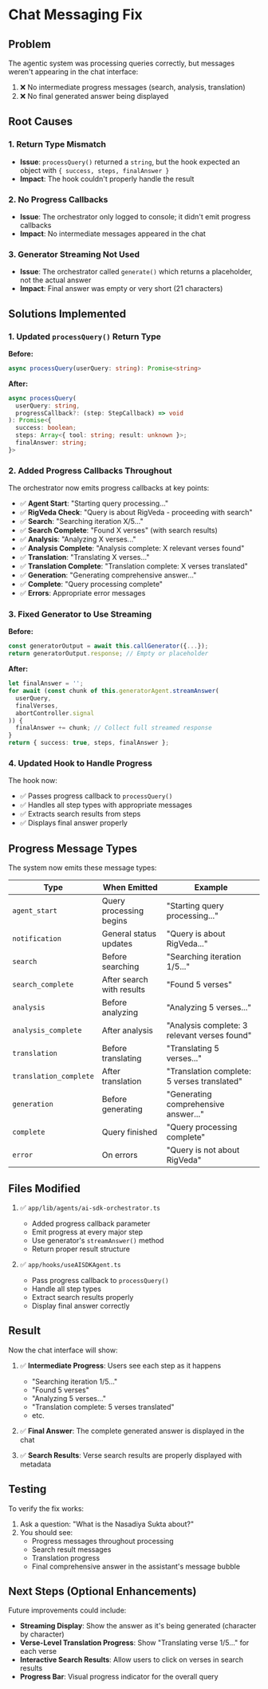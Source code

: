 # Chat Messaging Fix

## Problem

The agentic system was processing queries correctly, but messages weren't appearing in the chat interface:

1. ❌ No intermediate progress messages (search, analysis, translation)
2. ❌ No final generated answer being displayed

## Root Causes

### 1. Return Type Mismatch
- **Issue**: `processQuery()` returned a `string`, but the hook expected an object with `{ success, steps, finalAnswer }`
- **Impact**: The hook couldn't properly handle the result

### 2. No Progress Callbacks
- **Issue**: The orchestrator only logged to console; it didn't emit progress callbacks
- **Impact**: No intermediate messages appeared in the chat

### 3. Generator Streaming Not Used
- **Issue**: The orchestrator called `generate()` which returns a placeholder, not the actual answer
- **Impact**: Final answer was empty or very short (21 characters)

## Solutions Implemented

### 1. Updated `processQuery()` Return Type

**Before:**
```typescript
async processQuery(userQuery: string): Promise<string>
```

**After:**
```typescript
async processQuery(
  userQuery: string,
  progressCallback?: (step: StepCallback) => void
): Promise<{
  success: boolean;
  steps: Array<{ tool: string; result: unknown }>;
  finalAnswer: string;
}>
```

### 2. Added Progress Callbacks Throughout

The orchestrator now emits progress callbacks at key points:

- ✅ **Agent Start**: "Starting query processing..."
- ✅ **RigVeda Check**: "Query is about RigVeda - proceeding with search"
- ✅ **Search**: "Searching iteration X/5..."
- ✅ **Search Complete**: "Found X verses" (with search results)
- ✅ **Analysis**: "Analyzing X verses..."
- ✅ **Analysis Complete**: "Analysis complete: X relevant verses found"
- ✅ **Translation**: "Translating X verses..."
- ✅ **Translation Complete**: "Translation complete: X verses translated"
- ✅ **Generation**: "Generating comprehensive answer..."
- ✅ **Complete**: "Query processing complete"
- ✅ **Errors**: Appropriate error messages

### 3. Fixed Generator to Use Streaming

**Before:**
```typescript
const generatorOutput = await this.callGenerator({...});
return generatorOutput.response; // Empty or placeholder
```

**After:**
```typescript
let finalAnswer = '';
for await (const chunk of this.generatorAgent.streamAnswer(
  userQuery,
  finalVerses,
  abortController.signal
)) {
  finalAnswer += chunk; // Collect full streamed response
}
return { success: true, steps, finalAnswer };
```

### 4. Updated Hook to Handle Progress

The hook now:
- ✅ Passes progress callback to `processQuery()`
- ✅ Handles all step types with appropriate messages
- ✅ Extracts search results from steps
- ✅ Displays final answer properly

## Progress Message Types

The system now emits these message types:

| Type | When Emitted | Example |
|------|-------------|---------|
| `agent_start` | Query processing begins | "Starting query processing..." |
| `notification` | General status updates | "Query is about RigVeda..." |
| `search` | Before searching | "Searching iteration 1/5..." |
| `search_complete` | After search with results | "Found 5 verses" |
| `analysis` | Before analyzing | "Analyzing 5 verses..." |
| `analysis_complete` | After analysis | "Analysis complete: 3 relevant verses found" |
| `translation` | Before translating | "Translating 5 verses..." |
| `translation_complete` | After translation | "Translation complete: 5 verses translated" |
| `generation` | Before generating | "Generating comprehensive answer..." |
| `complete` | Query finished | "Query processing complete" |
| `error` | On errors | "Query is not about RigVeda" |

## Files Modified

1. ✅ `app/lib/agents/ai-sdk-orchestrator.ts`
   - Added progress callback parameter
   - Emit progress at every major step
   - Use generator's `streamAnswer()` method
   - Return proper result structure

2. ✅ `app/hooks/useAISDKAgent.ts`
   - Pass progress callback to `processQuery()`
   - Handle all step types
   - Extract search results properly
   - Display final answer correctly

## Result

Now the chat interface will show:

1. ✅ **Intermediate Progress**: Users see each step as it happens
   - "Searching iteration 1/5..."
   - "Found 5 verses"
   - "Analyzing 5 verses..."
   - "Translation complete: 5 verses translated"
   - etc.

2. ✅ **Final Answer**: The complete generated answer is displayed in the chat

3. ✅ **Search Results**: Verse search results are properly displayed with metadata

## Testing

To verify the fix works:

1. Ask a question: "What is the Nasadiya Sukta about?"
2. You should see:
   - Progress messages throughout processing
   - Search result messages
   - Translation progress
   - Final comprehensive answer in the assistant's message bubble

## Next Steps (Optional Enhancements)

Future improvements could include:

- **Streaming Display**: Show the answer as it's being generated (character by character)
- **Verse-Level Translation Progress**: Show "Translating verse 1/5..." for each verse
- **Interactive Search Results**: Allow users to click on verses in search results
- **Progress Bar**: Visual progress indicator for the overall query

